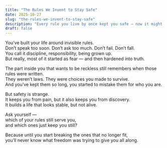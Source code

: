 ```yaml
---
title: "The Rules We Invent to Stay Safe"
date: 2025-10-27
slug: "the-rules-we-invent-to-stay-safe"
description: "Every rule you live by once kept you safe — now it might just keep you small."
draft: false
---
```


You’ve built your life around invisible rules.  
Don’t speak too soon. Don’t ask too much. Don’t fail. Don’t fall.  
You call it discipline, responsibility, being grown up.  
But really, most of it started as fear — and then hardened into truth.

The part inside you that wants to be reckless still remembers when those rules were written.  
They weren’t laws. They were choices you made to survive.  
And you’ve kept them so long, you started to mistake them for who you are.

But safety is strange.  
It keeps you from pain, but it also keeps you from discovery.  
It builds a life that looks stable, but not alive.

Ask yourself —  
which of your rules still serve you,  
and which ones just keep you still?

Because until you start breaking the ones that no longer fit,  
you’ll never know what freedom was trying to give you all along.
